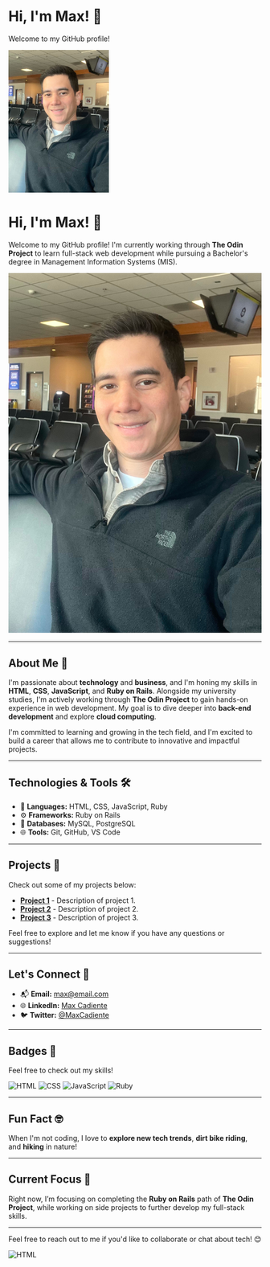 # Hi, I'm Max! 👋

Welcome to my GitHub profile!

<img src="https://github.com/MaxCadiente/MaxCadiente/raw/main/IMG_0164.JPG" width="200"/>

# Hi, I'm Max! 👋

Welcome to my GitHub profile! I'm currently working through **The Odin Project** to learn full-stack web development while pursuing a Bachelor's degree in Management Information Systems (MIS).

![Profile Picture](https://github.com/MaxCadiente/MaxCadiente/raw/main/IMG_0164.JPG)

---

## About Me 🚀

I'm passionate about **technology** and **business**, and I'm honing my skills in **HTML**, **CSS**, **JavaScript**, and **Ruby on Rails**. Alongside my university studies, I'm actively working through **The Odin Project** to gain hands-on experience in web development. My goal is to dive deeper into **back-end development** and explore **cloud computing**.

I'm committed to learning and growing in the tech field, and I'm excited to build a career that allows me to contribute to innovative and impactful projects.

---

## Technologies & Tools 🛠️

- 🔧 **Languages:** HTML, CSS, JavaScript, Ruby
- ⚙️ **Frameworks:** Ruby on Rails
- 💾 **Databases:** MySQL, PostgreSQL
- 🌐 **Tools:** Git, GitHub, VS Code

---

## Projects 📂

Check out some of my projects below:

- **[Project 1](https://github.com/MaxCadiente/project1)** - Description of project 1.
- **[Project 2](https://github.com/MaxCadiente/project2)** - Description of project 2.
- **[Project 3](https://github.com/MaxCadiente/project3)** - Description of project 3.

Feel free to explore and let me know if you have any questions or suggestions! 

---

## Let's Connect 🔗

- 📬 **Email:** [max@email.com](mailto:max@email.com)
- 🌐 **LinkedIn:** [Max Cadiente](https://www.linkedin.com/in/maxcadiente)
- 🐦 **Twitter:** [@MaxCadiente](https://twitter.com/MaxCadiente)

---

## Badges 🎉

Feel free to check out my skills!

![HTML](https://img.shields.io/badge/HTML-5-orange)
![CSS](https://img.shields.io/badge/CSS-3-blue)
![JavaScript](https://img.shields.io/badge/JavaScript-ES6-yellow)
![Ruby](https://img.shields.io/badge/Ruby-2.7-red)

---

## Fun Fact 🤓

When I'm not coding, I love to **explore new tech trends**, **dirt bike riding**, and **hiking** in nature!

---

## Current Focus 🔭

Right now, I’m focusing on completing the **Ruby on Rails** path of **The Odin Project**, while working on side projects to further develop my full-stack skills.

---

Feel free to reach out to me if you'd like to collaborate or chat about tech! 😊

![HTML](https://img.shields.io/badge/HTML-5-orange)

<!--
**MaxCadiente/MaxCadiente** is a ✨ _special_ ✨ repository because its `README.md` (this file) appears on your GitHub profile.

Here are some ideas to get you started:

- 🔭 I’m currently working on ...
- 🌱 I’m currently learning ...
- 👯 I’m looking to collaborate on ...
- 🤔 I’m looking for help with ...
- 💬 Ask me about ...
- 📫 How to reach me: ...
- 😄 Pronouns: ...
- ⚡ Fun fact: ...
-->
